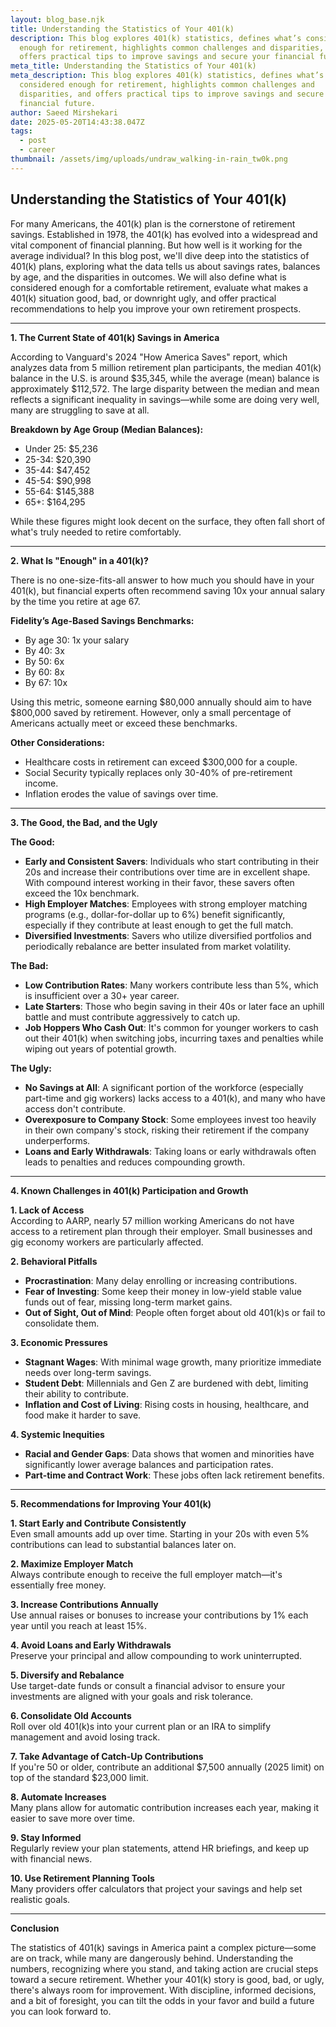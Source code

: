 ```yaml
---
layout: blog_base.njk
title: Understanding the Statistics of Your 401(k)
description: This blog explores 401(k) statistics, defines what’s considered
  enough for retirement, highlights common challenges and disparities, and
  offers practical tips to improve savings and secure your financial future.
meta_title: Understanding the Statistics of Your 401(k)
meta_description: This blog explores 401(k) statistics, defines what’s
  considered enough for retirement, highlights common challenges and
  disparities, and offers practical tips to improve savings and secure your
  financial future.
author: Saeed Mirshekari
date: 2025-05-20T14:43:38.047Z
tags:
  - post
  - career
thumbnail: /assets/img/uploads/undraw_walking-in-rain_tw0k.png
---
```

## Understanding the Statistics of Your 401(k)

For many Americans, the 401(k) plan is the cornerstone of retirement savings. Established in 1978, the 401(k) has evolved into a widespread and vital component of financial planning. But how well is it working for the average individual? In this blog post, we'll dive deep into the statistics of 401(k) plans, exploring what the data tells us about savings rates, balances by age, and the disparities in outcomes. We will also define what is considered enough for a comfortable retirement, evaluate what makes a 401(k) situation good, bad, or downright ugly, and offer practical recommendations to help you improve your own retirement prospects.

- - -

**1. The Current State of 401(k) Savings in America**

According to Vanguard's 2024 "How America Saves" report, which analyzes data from 5 million retirement plan participants, the median 401(k) balance in the U.S. is around $35,345, while the average (mean) balance is approximately $112,572. The large disparity between the median and mean reflects a significant inequality in savings—while some are doing very well, many are struggling to save at all.

**Breakdown by Age Group (Median Balances):**

* Under 25: $5,236
* 25-34: $20,390
* 35-44: $47,452
* 45-54: $90,998
* 55-64: $145,388
* 65+: $164,295

While these figures might look decent on the surface, they often fall short of what's truly needed to retire comfortably.

- - -

**2. What Is "Enough" in a 401(k)?**

There is no one-size-fits-all answer to how much you should have in your 401(k), but financial experts often recommend saving 10x your annual salary by the time you retire at age 67.

**Fidelity’s Age-Based Savings Benchmarks:**

* By age 30: 1x your salary
* By 40: 3x
* By 50: 6x
* By 60: 8x
* By 67: 10x

Using this metric, someone earning $80,000 annually should aim to have $800,000 saved by retirement. However, only a small percentage of Americans actually meet or exceed these benchmarks.

**Other Considerations:**

* Healthcare costs in retirement can exceed $300,000 for a couple.
* Social Security typically replaces only 30-40% of pre-retirement income.
* Inflation erodes the value of savings over time.

- - -

**3. The Good, the Bad, and the Ugly**

**The Good:**

* **Early and Consistent Savers**: Individuals who start contributing in their 20s and increase their contributions over time are in excellent shape. With compound interest working in their favor, these savers often exceed the 10x benchmark.
* **High Employer Matches**: Employees with strong employer matching programs (e.g., dollar-for-dollar up to 6%) benefit significantly, especially if they contribute at least enough to get the full match.
* **Diversified Investments**: Savers who utilize diversified portfolios and periodically rebalance are better insulated from market volatility.

**The Bad:**

* **Low Contribution Rates**: Many workers contribute less than 5%, which is insufficient over a 30+ year career.
* **Late Starters**: Those who begin saving in their 40s or later face an uphill battle and must contribute aggressively to catch up.
* **Job Hoppers Who Cash Out**: It's common for younger workers to cash out their 401(k) when switching jobs, incurring taxes and penalties while wiping out years of potential growth.

**The Ugly:**

* **No Savings at All**: A significant portion of the workforce (especially part-time and gig workers) lacks access to a 401(k), and many who have access don't contribute.
* **Overexposure to Company Stock**: Some employees invest too heavily in their own company's stock, risking their retirement if the company underperforms.
* **Loans and Early Withdrawals**: Taking loans or early withdrawals often leads to penalties and reduces compounding growth.

- - -

**4. Known Challenges in 401(k) Participation and Growth**

**1. Lack of Access**\
According to AARP, nearly 57 million working Americans do not have access to a retirement plan through their employer. Small businesses and gig economy workers are particularly affected.

**2. Behavioral Pitfalls**

* **Procrastination**: Many delay enrolling or increasing contributions.
* **Fear of Investing**: Some keep their money in low-yield stable value funds out of fear, missing long-term market gains.
* **Out of Sight, Out of Mind**: People often forget about old 401(k)s or fail to consolidate them.

**3. Economic Pressures**

* **Stagnant Wages**: With minimal wage growth, many prioritize immediate needs over long-term savings.
* **Student Debt**: Millennials and Gen Z are burdened with debt, limiting their ability to contribute.
* **Inflation and Cost of Living**: Rising costs in housing, healthcare, and food make it harder to save.

**4. Systemic Inequities**

* **Racial and Gender Gaps**: Data shows that women and minorities have significantly lower average balances and participation rates.
* **Part-time and Contract Work**: These jobs often lack retirement benefits.

- - -

**5. Recommendations for Improving Your 401(k)**

**1. Start Early and Contribute Consistently**\
Even small amounts add up over time. Starting in your 20s with even 5% contributions can lead to substantial balances later on.

**2. Maximize Employer Match**\
Always contribute enough to receive the full employer match—it's essentially free money.

**3. Increase Contributions Annually**\
Use annual raises or bonuses to increase your contributions by 1% each year until you reach at least 15%.

**4. Avoid Loans and Early Withdrawals**\
Preserve your principal and allow compounding to work uninterrupted.

**5. Diversify and Rebalance**\
Use target-date funds or consult a financial advisor to ensure your investments are aligned with your goals and risk tolerance.

**6. Consolidate Old Accounts**\
Roll over old 401(k)s into your current plan or an IRA to simplify management and avoid losing track.

**7. Take Advantage of Catch-Up Contributions**\
If you're 50 or older, contribute an additional $7,500 annually (2025 limit) on top of the standard $23,000 limit.

**8. Automate Increases**\
Many plans allow for automatic contribution increases each year, making it easier to save more over time.

**9. Stay Informed**\
Regularly review your plan statements, attend HR briefings, and keep up with financial news.

**10. Use Retirement Planning Tools**\
Many providers offer calculators that project your savings and help set realistic goals.

- - -

**Conclusion**

The statistics of 401(k) savings in America paint a complex picture—some are on track, while many are dangerously behind. Understanding the numbers, recognizing where you stand, and taking action are crucial steps toward a secure retirement. Whether your 401(k) story is good, bad, or ugly, there's always room for improvement. With discipline, informed decisions, and a bit of foresight, you can tilt the odds in your favor and build a future you can look forward to.